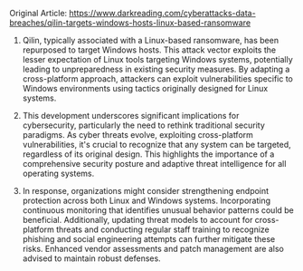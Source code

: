 Original Article: https://www.darkreading.com/cyberattacks-data-breaches/qilin-targets-windows-hosts-linux-based-ransomware

1) Qilin, typically associated with a Linux-based ransomware, has been repurposed to target Windows hosts. This attack vector exploits the lesser expectation of Linux tools targeting Windows systems, potentially leading to unpreparedness in existing security measures. By adapting a cross-platform approach, attackers can exploit vulnerabilities specific to Windows environments using tactics originally designed for Linux systems.

2) This development underscores significant implications for cybersecurity, particularly the need to rethink traditional security paradigms. As cyber threats evolve, exploiting cross-platform vulnerabilities, it's crucial to recognize that any system can be targeted, regardless of its original design. This highlights the importance of a comprehensive security posture and adaptive threat intelligence for all operating systems.

3) In response, organizations might consider strengthening endpoint protection across both Linux and Windows systems. Incorporating continuous monitoring that identifies unusual behavior patterns could be beneficial. Additionally, updating threat models to account for cross-platform threats and conducting regular staff training to recognize phishing and social engineering attempts can further mitigate these risks. Enhanced vendor assessments and patch management are also advised to maintain robust defenses.